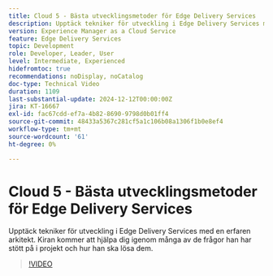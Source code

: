 ```yaml
---
title: Cloud 5 - Bästa utvecklingsmetoder för Edge Delivery Services
description: Upptäck tekniker för utveckling i Edge Delivery Services med en erfaren arkitekt.
version: Experience Manager as a Cloud Service
feature: Edge Delivery Services
topic: Development
role: Developer, Leader, User
level: Intermediate, Experienced
hidefromtoc: true
recommendations: noDisplay, noCatalog
doc-type: Technical Video
duration: 1109
last-substantial-update: 2024-12-12T00:00:00Z
jira: KT-16667
exl-id: fac67cdd-ef7a-4b82-8690-9798d0b01ff4
source-git-commit: 48433a5367c281cf5a1c106b08a1306f1b0e8ef4
workflow-type: tm+mt
source-wordcount: '61'
ht-degree: 0%

---
```


# Cloud 5 - Bästa utvecklingsmetoder för Edge Delivery Services

Upptäck tekniker för utveckling i Edge Delivery Services med en erfaren arkitekt. Kiran kommer att hjälpa dig igenom många av de frågor han har stött på i projekt och hur han ska lösa dem.

>[!VIDEO](https://video.tv.adobe.com/v/3441004/?learn=on&enablevpops&captions=swe)
